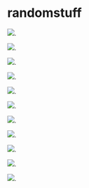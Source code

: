 # randomstuff

<img src="IMG_1027.JPG" />. 

<img src="IMG_1028.JPG" />. 

<img src="IMG_0246.JPG" />. 

<img src="IMG_1032.JPG" />. 

<img src="IMG_0251.JPG" />. 

<img src="IMG_0263.JPG" />. 

<img src="IMG_0264.JPG" />.

<img src="IMG_0262.JPG" />. 

<img src="IMG_0254.JPG" />. 

<img src="IMG_0259.JPG" />. 

<img src="IMG_0245.JPG" />. 












